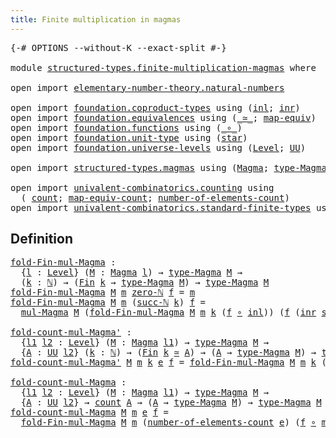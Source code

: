 ```yaml
---
title: Finite multiplication in magmas
---
```


<pre class="Agda"><a id="57" class="Symbol">{-#</a> <a id="61" class="Keyword">OPTIONS</a> <a id="69" class="Pragma">--without-K</a> <a id="81" class="Pragma">--exact-split</a> <a id="95" class="Symbol">#-}</a>

<a id="100" class="Keyword">module</a> <a id="107" href="structured-types.finite-multiplication-magmas.html" class="Module">structured-types.finite-multiplication-magmas</a> <a id="153" class="Keyword">where</a>

<a id="160" class="Keyword">open</a> <a id="165" class="Keyword">import</a> <a id="172" href="elementary-number-theory.natural-numbers.html" class="Module">elementary-number-theory.natural-numbers</a>

<a id="214" class="Keyword">open</a> <a id="219" class="Keyword">import</a> <a id="226" href="foundation.coproduct-types.html" class="Module">foundation.coproduct-types</a> <a id="253" class="Keyword">using</a> <a id="259" class="Symbol">(</a><a id="260" href="foundation.coproduct-types.html#1250" class="InductiveConstructor">inl</a><a id="263" class="Symbol">;</a> <a id="265" href="foundation.coproduct-types.html#1268" class="InductiveConstructor">inr</a><a id="268" class="Symbol">)</a>
<a id="270" class="Keyword">open</a> <a id="275" class="Keyword">import</a> <a id="282" href="foundation.equivalences.html" class="Module">foundation.equivalences</a> <a id="306" class="Keyword">using</a> <a id="312" class="Symbol">(</a><a id="313" href="foundation-core.equivalences.html#1621" class="Function Operator">_≃_</a><a id="316" class="Symbol">;</a> <a id="318" href="foundation-core.equivalences.html#1821" class="Function">map-equiv</a><a id="327" class="Symbol">)</a>
<a id="329" class="Keyword">open</a> <a id="334" class="Keyword">import</a> <a id="341" href="foundation.functions.html" class="Module">foundation.functions</a> <a id="362" class="Keyword">using</a> <a id="368" class="Symbol">(</a><a id="369" href="foundation-core.functions.html#420" class="Function Operator">_∘_</a><a id="372" class="Symbol">)</a>
<a id="374" class="Keyword">open</a> <a id="379" class="Keyword">import</a> <a id="386" href="foundation.unit-type.html" class="Module">foundation.unit-type</a> <a id="407" class="Keyword">using</a> <a id="413" class="Symbol">(</a><a id="414" href="foundation.unit-type.html#1108" class="InductiveConstructor">star</a><a id="418" class="Symbol">)</a>
<a id="420" class="Keyword">open</a> <a id="425" class="Keyword">import</a> <a id="432" href="foundation.universe-levels.html" class="Module">foundation.universe-levels</a> <a id="459" class="Keyword">using</a> <a id="465" class="Symbol">(</a><a id="466" href="Agda.Primitive.html#597" class="Postulate">Level</a><a id="471" class="Symbol">;</a> <a id="473" href="foundation-core.universe-levels.html#235" class="Primitive">UU</a><a id="475" class="Symbol">)</a>

<a id="478" class="Keyword">open</a> <a id="483" class="Keyword">import</a> <a id="490" href="structured-types.magmas.html" class="Module">structured-types.magmas</a> <a id="514" class="Keyword">using</a> <a id="520" class="Symbol">(</a><a id="521" href="structured-types.magmas.html#802" class="Function">Magma</a><a id="526" class="Symbol">;</a> <a id="528" href="structured-types.magmas.html#924" class="Function">type-Magma</a><a id="538" class="Symbol">;</a> <a id="540" href="structured-types.magmas.html#968" class="Function">mul-Magma</a><a id="549" class="Symbol">)</a>

<a id="552" class="Keyword">open</a> <a id="557" class="Keyword">import</a> <a id="564" href="univalent-combinatorics.counting.html" class="Module">univalent-combinatorics.counting</a> <a id="597" class="Keyword">using</a>
  <a id="605" class="Symbol">(</a> <a id="607" href="univalent-combinatorics.counting.html#1901" class="Function">count</a><a id="612" class="Symbol">;</a> <a id="614" href="univalent-combinatorics.counting.html#2172" class="Function">map-equiv-count</a><a id="629" class="Symbol">;</a> <a id="631" href="univalent-combinatorics.counting.html#2029" class="Function">number-of-elements-count</a><a id="655" class="Symbol">)</a>
<a id="657" class="Keyword">open</a> <a id="662" class="Keyword">import</a> <a id="669" href="univalent-combinatorics.standard-finite-types.html" class="Module">univalent-combinatorics.standard-finite-types</a> <a id="715" class="Keyword">using</a> <a id="721" class="Symbol">(</a><a id="722" href="univalent-combinatorics.standard-finite-types.html#2393" class="Function">Fin</a><a id="725" class="Symbol">)</a>
</pre>
## Definition

<pre class="Agda"><a id="fold-Fin-mul-Magma"></a><a id="755" href="structured-types.finite-multiplication-magmas.html#755" class="Function">fold-Fin-mul-Magma</a> <a id="774" class="Symbol">:</a>
  <a id="778" class="Symbol">{</a><a id="779" href="structured-types.finite-multiplication-magmas.html#779" class="Bound">l</a> <a id="781" class="Symbol">:</a> <a id="783" href="Agda.Primitive.html#597" class="Postulate">Level</a><a id="788" class="Symbol">}</a> <a id="790" class="Symbol">(</a><a id="791" href="structured-types.finite-multiplication-magmas.html#791" class="Bound">M</a> <a id="793" class="Symbol">:</a> <a id="795" href="structured-types.magmas.html#802" class="Function">Magma</a> <a id="801" href="structured-types.finite-multiplication-magmas.html#779" class="Bound">l</a><a id="802" class="Symbol">)</a> <a id="804" class="Symbol">→</a> <a id="806" href="structured-types.magmas.html#924" class="Function">type-Magma</a> <a id="817" href="structured-types.finite-multiplication-magmas.html#791" class="Bound">M</a> <a id="819" class="Symbol">→</a>
  <a id="823" class="Symbol">(</a><a id="824" href="structured-types.finite-multiplication-magmas.html#824" class="Bound">k</a> <a id="826" class="Symbol">:</a> <a id="828" href="elementary-number-theory.natural-numbers.html#1548" class="Datatype">ℕ</a><a id="829" class="Symbol">)</a> <a id="831" class="Symbol">→</a> <a id="833" class="Symbol">(</a><a id="834" href="univalent-combinatorics.standard-finite-types.html#2393" class="Function">Fin</a> <a id="838" href="structured-types.finite-multiplication-magmas.html#824" class="Bound">k</a> <a id="840" class="Symbol">→</a> <a id="842" href="structured-types.magmas.html#924" class="Function">type-Magma</a> <a id="853" href="structured-types.finite-multiplication-magmas.html#791" class="Bound">M</a><a id="854" class="Symbol">)</a> <a id="856" class="Symbol">→</a> <a id="858" href="structured-types.magmas.html#924" class="Function">type-Magma</a> <a id="869" href="structured-types.finite-multiplication-magmas.html#791" class="Bound">M</a>
<a id="871" href="structured-types.finite-multiplication-magmas.html#755" class="Function">fold-Fin-mul-Magma</a> <a id="890" href="structured-types.finite-multiplication-magmas.html#890" class="Bound">M</a> <a id="892" href="structured-types.finite-multiplication-magmas.html#892" class="Bound">m</a> <a id="894" href="elementary-number-theory.natural-numbers.html#1569" class="InductiveConstructor">zero-ℕ</a> <a id="901" href="structured-types.finite-multiplication-magmas.html#901" class="Bound">f</a> <a id="903" class="Symbol">=</a> <a id="905" href="structured-types.finite-multiplication-magmas.html#892" class="Bound">m</a>
<a id="907" href="structured-types.finite-multiplication-magmas.html#755" class="Function">fold-Fin-mul-Magma</a> <a id="926" href="structured-types.finite-multiplication-magmas.html#926" class="Bound">M</a> <a id="928" href="structured-types.finite-multiplication-magmas.html#928" class="Bound">m</a> <a id="930" class="Symbol">(</a><a id="931" href="elementary-number-theory.natural-numbers.html#1582" class="InductiveConstructor">succ-ℕ</a> <a id="938" href="structured-types.finite-multiplication-magmas.html#938" class="Bound">k</a><a id="939" class="Symbol">)</a> <a id="941" href="structured-types.finite-multiplication-magmas.html#941" class="Bound">f</a> <a id="943" class="Symbol">=</a>
  <a id="947" href="structured-types.magmas.html#968" class="Function">mul-Magma</a> <a id="957" href="structured-types.finite-multiplication-magmas.html#926" class="Bound">M</a> <a id="959" class="Symbol">(</a><a id="960" href="structured-types.finite-multiplication-magmas.html#755" class="Function">fold-Fin-mul-Magma</a> <a id="979" href="structured-types.finite-multiplication-magmas.html#926" class="Bound">M</a> <a id="981" href="structured-types.finite-multiplication-magmas.html#928" class="Bound">m</a> <a id="983" href="structured-types.finite-multiplication-magmas.html#938" class="Bound">k</a> <a id="985" class="Symbol">(</a><a id="986" href="structured-types.finite-multiplication-magmas.html#941" class="Bound">f</a> <a id="988" href="foundation-core.functions.html#420" class="Function Operator">∘</a> <a id="990" href="foundation.coproduct-types.html#1250" class="InductiveConstructor">inl</a><a id="993" class="Symbol">))</a> <a id="996" class="Symbol">(</a><a id="997" href="structured-types.finite-multiplication-magmas.html#941" class="Bound">f</a> <a id="999" class="Symbol">(</a><a id="1000" href="foundation.coproduct-types.html#1268" class="InductiveConstructor">inr</a> <a id="1004" href="foundation.unit-type.html#1108" class="InductiveConstructor">star</a><a id="1008" class="Symbol">))</a>

<a id="fold-count-mul-Magma&#39;"></a><a id="1012" href="structured-types.finite-multiplication-magmas.html#1012" class="Function">fold-count-mul-Magma&#39;</a> <a id="1034" class="Symbol">:</a>
  <a id="1038" class="Symbol">{</a><a id="1039" href="structured-types.finite-multiplication-magmas.html#1039" class="Bound">l1</a> <a id="1042" href="structured-types.finite-multiplication-magmas.html#1042" class="Bound">l2</a> <a id="1045" class="Symbol">:</a> <a id="1047" href="Agda.Primitive.html#597" class="Postulate">Level</a><a id="1052" class="Symbol">}</a> <a id="1054" class="Symbol">(</a><a id="1055" href="structured-types.finite-multiplication-magmas.html#1055" class="Bound">M</a> <a id="1057" class="Symbol">:</a> <a id="1059" href="structured-types.magmas.html#802" class="Function">Magma</a> <a id="1065" href="structured-types.finite-multiplication-magmas.html#1039" class="Bound">l1</a><a id="1067" class="Symbol">)</a> <a id="1069" class="Symbol">→</a> <a id="1071" href="structured-types.magmas.html#924" class="Function">type-Magma</a> <a id="1082" href="structured-types.finite-multiplication-magmas.html#1055" class="Bound">M</a> <a id="1084" class="Symbol">→</a>
  <a id="1088" class="Symbol">{</a><a id="1089" href="structured-types.finite-multiplication-magmas.html#1089" class="Bound">A</a> <a id="1091" class="Symbol">:</a> <a id="1093" href="foundation-core.universe-levels.html#235" class="Primitive">UU</a> <a id="1096" href="structured-types.finite-multiplication-magmas.html#1042" class="Bound">l2</a><a id="1098" class="Symbol">}</a> <a id="1100" class="Symbol">(</a><a id="1101" href="structured-types.finite-multiplication-magmas.html#1101" class="Bound">k</a> <a id="1103" class="Symbol">:</a> <a id="1105" href="elementary-number-theory.natural-numbers.html#1548" class="Datatype">ℕ</a><a id="1106" class="Symbol">)</a> <a id="1108" class="Symbol">→</a> <a id="1110" class="Symbol">(</a><a id="1111" href="univalent-combinatorics.standard-finite-types.html#2393" class="Function">Fin</a> <a id="1115" href="structured-types.finite-multiplication-magmas.html#1101" class="Bound">k</a> <a id="1117" href="foundation-core.equivalences.html#1621" class="Function Operator">≃</a> <a id="1119" href="structured-types.finite-multiplication-magmas.html#1089" class="Bound">A</a><a id="1120" class="Symbol">)</a> <a id="1122" class="Symbol">→</a> <a id="1124" class="Symbol">(</a><a id="1125" href="structured-types.finite-multiplication-magmas.html#1089" class="Bound">A</a> <a id="1127" class="Symbol">→</a> <a id="1129" href="structured-types.magmas.html#924" class="Function">type-Magma</a> <a id="1140" href="structured-types.finite-multiplication-magmas.html#1055" class="Bound">M</a><a id="1141" class="Symbol">)</a> <a id="1143" class="Symbol">→</a> <a id="1145" href="structured-types.magmas.html#924" class="Function">type-Magma</a> <a id="1156" href="structured-types.finite-multiplication-magmas.html#1055" class="Bound">M</a>
<a id="1158" href="structured-types.finite-multiplication-magmas.html#1012" class="Function">fold-count-mul-Magma&#39;</a> <a id="1180" href="structured-types.finite-multiplication-magmas.html#1180" class="Bound">M</a> <a id="1182" href="structured-types.finite-multiplication-magmas.html#1182" class="Bound">m</a> <a id="1184" href="structured-types.finite-multiplication-magmas.html#1184" class="Bound">k</a> <a id="1186" href="structured-types.finite-multiplication-magmas.html#1186" class="Bound">e</a> <a id="1188" href="structured-types.finite-multiplication-magmas.html#1188" class="Bound">f</a> <a id="1190" class="Symbol">=</a> <a id="1192" href="structured-types.finite-multiplication-magmas.html#755" class="Function">fold-Fin-mul-Magma</a> <a id="1211" href="structured-types.finite-multiplication-magmas.html#1180" class="Bound">M</a> <a id="1213" href="structured-types.finite-multiplication-magmas.html#1182" class="Bound">m</a> <a id="1215" href="structured-types.finite-multiplication-magmas.html#1184" class="Bound">k</a> <a id="1217" class="Symbol">(</a><a id="1218" href="structured-types.finite-multiplication-magmas.html#1188" class="Bound">f</a> <a id="1220" href="foundation-core.functions.html#420" class="Function Operator">∘</a> <a id="1222" href="foundation-core.equivalences.html#1821" class="Function">map-equiv</a> <a id="1232" href="structured-types.finite-multiplication-magmas.html#1186" class="Bound">e</a><a id="1233" class="Symbol">)</a>

<a id="fold-count-mul-Magma"></a><a id="1236" href="structured-types.finite-multiplication-magmas.html#1236" class="Function">fold-count-mul-Magma</a> <a id="1257" class="Symbol">:</a>
  <a id="1261" class="Symbol">{</a><a id="1262" href="structured-types.finite-multiplication-magmas.html#1262" class="Bound">l1</a> <a id="1265" href="structured-types.finite-multiplication-magmas.html#1265" class="Bound">l2</a> <a id="1268" class="Symbol">:</a> <a id="1270" href="Agda.Primitive.html#597" class="Postulate">Level</a><a id="1275" class="Symbol">}</a> <a id="1277" class="Symbol">(</a><a id="1278" href="structured-types.finite-multiplication-magmas.html#1278" class="Bound">M</a> <a id="1280" class="Symbol">:</a> <a id="1282" href="structured-types.magmas.html#802" class="Function">Magma</a> <a id="1288" href="structured-types.finite-multiplication-magmas.html#1262" class="Bound">l1</a><a id="1290" class="Symbol">)</a> <a id="1292" class="Symbol">→</a> <a id="1294" href="structured-types.magmas.html#924" class="Function">type-Magma</a> <a id="1305" href="structured-types.finite-multiplication-magmas.html#1278" class="Bound">M</a> <a id="1307" class="Symbol">→</a>
  <a id="1311" class="Symbol">{</a><a id="1312" href="structured-types.finite-multiplication-magmas.html#1312" class="Bound">A</a> <a id="1314" class="Symbol">:</a> <a id="1316" href="foundation-core.universe-levels.html#235" class="Primitive">UU</a> <a id="1319" href="structured-types.finite-multiplication-magmas.html#1265" class="Bound">l2</a><a id="1321" class="Symbol">}</a> <a id="1323" class="Symbol">→</a> <a id="1325" href="univalent-combinatorics.counting.html#1901" class="Function">count</a> <a id="1331" href="structured-types.finite-multiplication-magmas.html#1312" class="Bound">A</a> <a id="1333" class="Symbol">→</a> <a id="1335" class="Symbol">(</a><a id="1336" href="structured-types.finite-multiplication-magmas.html#1312" class="Bound">A</a> <a id="1338" class="Symbol">→</a> <a id="1340" href="structured-types.magmas.html#924" class="Function">type-Magma</a> <a id="1351" href="structured-types.finite-multiplication-magmas.html#1278" class="Bound">M</a><a id="1352" class="Symbol">)</a> <a id="1354" class="Symbol">→</a> <a id="1356" href="structured-types.magmas.html#924" class="Function">type-Magma</a> <a id="1367" href="structured-types.finite-multiplication-magmas.html#1278" class="Bound">M</a>
<a id="1369" href="structured-types.finite-multiplication-magmas.html#1236" class="Function">fold-count-mul-Magma</a> <a id="1390" href="structured-types.finite-multiplication-magmas.html#1390" class="Bound">M</a> <a id="1392" href="structured-types.finite-multiplication-magmas.html#1392" class="Bound">m</a> <a id="1394" href="structured-types.finite-multiplication-magmas.html#1394" class="Bound">e</a> <a id="1396" href="structured-types.finite-multiplication-magmas.html#1396" class="Bound">f</a> <a id="1398" class="Symbol">=</a>
  <a id="1402" href="structured-types.finite-multiplication-magmas.html#755" class="Function">fold-Fin-mul-Magma</a> <a id="1421" href="structured-types.finite-multiplication-magmas.html#1390" class="Bound">M</a> <a id="1423" href="structured-types.finite-multiplication-magmas.html#1392" class="Bound">m</a> <a id="1425" class="Symbol">(</a><a id="1426" href="univalent-combinatorics.counting.html#2029" class="Function">number-of-elements-count</a> <a id="1451" href="structured-types.finite-multiplication-magmas.html#1394" class="Bound">e</a><a id="1452" class="Symbol">)</a> <a id="1454" class="Symbol">(</a><a id="1455" href="structured-types.finite-multiplication-magmas.html#1396" class="Bound">f</a> <a id="1457" href="foundation-core.functions.html#420" class="Function Operator">∘</a> <a id="1459" href="univalent-combinatorics.counting.html#2172" class="Function">map-equiv-count</a> <a id="1475" href="structured-types.finite-multiplication-magmas.html#1394" class="Bound">e</a><a id="1476" class="Symbol">)</a>
</pre>